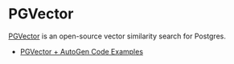 # PGVector

[PGVector](https://github.com/pgvector/pgvector) is an open-source vector similarity search for Postgres.

- [PGVector + AutoGen Code Examples](https://github.com/superdapp/superdappstudio/blob/0.2/notebook/agentchat_RetrieveChat_pgvector.ipynb)

